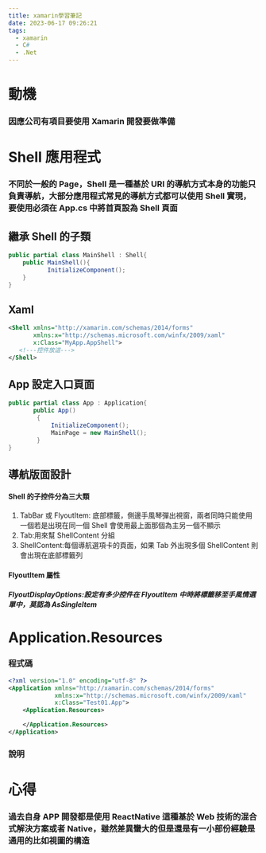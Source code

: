 ```yaml
---
title: xamarin學習筆記
date: 2023-06-17 09:26:21
tags:
  - xamarin
  - C#
  - .Net
---
```


# 動機

### 因應公司有項目要使用 Xamarin 開發要做準備

# Shell 應用程式

### 不同於一般的 Page，Shell 是一種基於 URI 的導航方式本身的功能只負責導航，大部分應用程式常見的導航方式都可以使用 Shell 實現，要使用必須在 App.cs 中將首頁設為 Shell 頁面

## 繼承 Shell 的子類

```csharp
public partial class MainShell : Shell{
    public MainShell(){
           InitializeComponent();
    }
}
```

## Xaml

```xml
<Shell xmlns="http://xamarin.com/schemas/2014/forms"
       xmlns:x="http://schemas.microsoft.com/winfx/2009/xaml"
       x:Class="MyApp.AppShell">
   <!---控件放這--->
</Shell>
```

## App 設定入口頁面

```csharp
public partial class App : Application{
       public App()
        {
            InitializeComponent();
            MainPage = new MainShell();
        }
}
```

## 導航版面設計

#### Shell 的子控件分為三大類

1. TabBar 或 FlyoutItem: 底部標籤，側邊手風琴彈出視窗，兩者同時只能使用一個若是出現在同一個 Shell 會使用最上面那個為主另一個不顯示
2. Tab:用來幫 ShellContent 分組
3. ShellContent:每個導航選項卡的頁面，如果 Tab 外出現多個 ShellContent 則會出現在底部標籤列

#### FlyoutItem 屬性

##### FlyoutDisplayOptions:設定有多少控件在 FlyoutItem 中時將標籤移至手風情選單中，莫認為 AsSingleItem

# Application.Resources

### 程式碼

```xml
<?xml version="1.0" encoding="utf-8" ?>
<Application xmlns="http://xamarin.com/schemas/2014/forms"
             xmlns:x="http://schemas.microsoft.com/winfx/2009/xaml"
             x:Class="Test01.App">
    <Application.Resources>

    </Application.Resources>
</Application>
```

### 說明

# 心得

### 過去自身 APP 開發都是使用 ReactNative 這種基於 Web 技術的混合式解決方案或者 Native，雖然差異蠻大的但是還是有一小部份經驗是通用的比如視圖的構造
